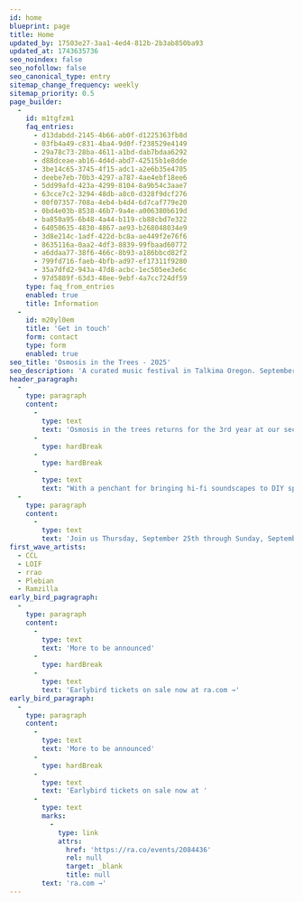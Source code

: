 ```yaml
---
id: home
blueprint: page
title: Home
updated_by: 17503e27-3aa1-4ed4-812b-2b3ab850ba93
updated_at: 1743635736
seo_noindex: false
seo_nofollow: false
seo_canonical_type: entry
sitemap_change_frequency: weekly
sitemap_priority: 0.5
page_builder:
  -
    id: m1tgfzm1
    faq_entries:
      - d13dabdd-2145-4b66-ab0f-d1225363fb8d
      - 03fb4a49-c831-4ba4-9d0f-f238529e4149
      - 29a78c73-28ba-4611-a1bd-dab7bdaa6292
      - d88dceae-ab16-4d4d-abd7-42515b1e8dde
      - 3be14c65-3745-4f15-adc1-a2e6b35e4705
      - deebe7eb-70b3-4297-a787-4ae4ebf18ee6
      - 5dd99afd-423a-4299-8104-8a9b54c3aae7
      - 63cce7c2-3294-48db-a8c0-d328f9dcf276
      - 00f07357-708a-4eb4-b4d4-6d7caf779e20
      - 0bd4e03b-8538-46b7-9a4e-a006380b619d
      - ba850a95-6b48-4a44-b119-cb88cbd7e322
      - 64050635-4830-4867-ae93-b268048034e9
      - 3d8e214c-1adf-422d-bc8a-ae449f2e76f6
      - 8635116a-0aa2-4df3-8839-99fbaad60772
      - a6ddaa77-38f6-466c-8b93-a186bbcd82f2
      - 799fd716-faeb-4bfb-ad97-ef17311f9280
      - 35a7dfd2-943a-47d8-acbc-1ec505ee3e6c
      - 97d5889f-63d3-48ee-9ebf-4a7cc724df59
    type: faq_from_entries
    enabled: true
    title: Information
  -
    id: m20yl0em
    title: 'Get in touch'
    form: contact
    type: form
    enabled: true
seo_title: 'Osmosis in the Trees - 2025'
seo_description: 'A curated music festival in Talkima Oregon. September 25 - 28'
header_paragraph:
  -
    type: paragraph
    content:
      -
        type: text
        text: 'Osmosis in the trees returns for the 3rd year at our second home amidst the tranquil beauty of the trees.'
      -
        type: hardBreak
      -
        type: hardBreak
      -
        type: text
        text: "With a penchant for bringing hi-fi soundscapes to DIY spaces, the Osmosis team has been hard at work curating a weekend of audio/visual immersion.\L\L"
  -
    type: paragraph
    content:
      -
        type: text
        text: 'Join us Thursday, September 25th through Sunday, September 28th for three nights of music and magic.'
first_wave_artists:
  - CCL
  - LOIF
  - rrao
  - Plebian
  - Ramzilla
early_bird_pagragraph:
  -
    type: paragraph
    content:
      -
        type: text
        text: 'More to be announced'
      -
        type: hardBreak
      -
        type: text
        text: 'Earlybird tickets on sale now at ra.com →'
early_bird_paragraph:
  -
    type: paragraph
    content:
      -
        type: text
        text: 'More to be announced'
      -
        type: hardBreak
      -
        type: text
        text: 'Earlybird tickets on sale now at '
      -
        type: text
        marks:
          -
            type: link
            attrs:
              href: 'https://ra.co/events/2084436'
              rel: null
              target: _blank
              title: null
        text: 'ra.com →'
---
```

